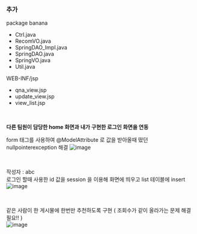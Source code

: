 ### 추가
package banana
- Ctrl.java
- RecomVO.java
- SpringDAO_Impl.java
- SpringDAO.java
- SpringVO.java
- Util.java

WEB-INF/jsp
- qna_view.jsp
- update_view.jsp
- view_list.jsp

<br/>

**다른 팀원이 담당한 home 화면과 내가 구현한 로그인 화면을 연동**

form 태그를 사용하여 @ModelAttribute 로 값을 받아올때 떴던 nullpointerexception 해결 
![image](https://user-images.githubusercontent.com/97445004/152491403-e3db43c6-f098-4652-9fc6-d4805cffa6a7.png)

<br/>

작성자 : abc <br/>
로그인 할때 사용한 id 값을 session 을 이용해 화면에 띄우고 list 테이블에 insert
![image](https://user-images.githubusercontent.com/97445004/152491946-b5babcb7-7c71-4a70-8570-642f8f60346a.png)

<br/>

같은 사람이 한 게시물에 한번만 추천하도록 구현
( 조회수가 같이 올라가는 문제 해결 필요!! ) <br/>
![image](https://user-images.githubusercontent.com/97445004/152492195-e50a2dd3-81a8-4ff6-8016-214f643e5ab1.png)
